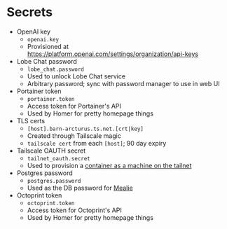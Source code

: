 # Secrets

- OpenAI key
  - `openai.key`
  - Provisioned at https://platform.openai.com/settings/organization/api-keys
- Lobe Chat password
  - `lobe_chat.password`
  - Used to unlock Lobe Chat service
  - Arbitrary password; sync with password manager to use in web UI
- Portainer token
  - `portainer.token`
  - Access token for Portainer's API
  - Used by Homer for pretty homepage things
- TLS certs
  - `[host].barn-arcturus.ts.net.[crt|key]`
  - Created through Tailscale magic
  - `tailscale cert` from each `[host]`; 90 day expiry
- Tailscale OAUTH secret
  - `tailnet_oauth.secret`
  - Used to provision a [container as a machine on the tailnet](https://tailscale.com/kb/1282/docker#ts_socks5_server)
- Postgres password
  - `postgres.password`
  - Used as the DB password for [Mealie](https://github.com/mealie-recipes/mealie)
- Octoprint token
  - `octoprint.token`
  - Access token for Octoprint's API
  - Used by Homer for pretty homepage things

